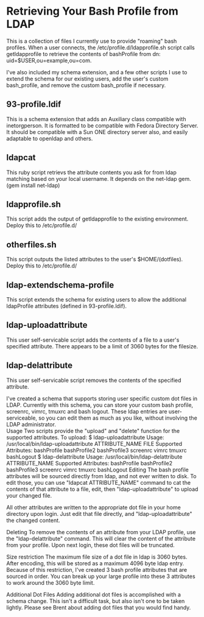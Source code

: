 # Retrieving Your Bash Profile from LDAP

This is a collection of files I currently use to provide "roaming" bash profiles.  When a user connects, the /etc/profile.d/ldapprofile.sh script calls getldapprofile to retrieve the contents of bashProfile from dn: uid=$USER,ou=example,ou=com.

I've also included my schema extension, and a few other scripts I use to extend the schema for our existing users, add the user's custom bash_profile, and remove the custom bash_profile if necessary.


93-profile.ldif
---------------

This is a schema extension that adds an Auxiliary class compatible with inetorgperson. It is formatted to be compatible with Fedora Directory Server. It should be compatible with a Sun ONE directory server also, and easily adaptable to openldap and others.  

ldapcat
--------------

This ruby script retrievs the attribute contents you ask for from ldap matching based on your local username. It depends on the net-ldap gem. (gem install net-ldap)

ldapprofile.sh
--------------

This script adds the output of getldapprofile to the existing environment.  Deploy this to /etc/profile.d/

otherfiles.sh
--------------

This script outputs the listed attributes to the user's $HOME/(dotfiles).  Deploy this to /etc/profile.d/

ldap-extendschema-profile
------------------

This script extends the schema for existing users to allow the additional ldapProfile attributes (defined in 93-profile.ldif).

ldap-uploadattribute
---------------

This user self-servicable script adds the contents of a file to a user's specified attribute. There appears to be a limit of 3060 bytes for the filesize.

ldap-delattribute
---------------

This user self-servicable script removes the contents of the specified attribute.






I've created a schema that supports storing user specific custom dot files in LDAP.  Currently with this schema, you can store your custom bash profile, screenrc, vimrc, tmuxrc and bash logout.  These ldap entries are user-serviceable, so you can edit them as much as you like, without involving the LDAP administrator.  
Usage
Two scripts provide the "upload" and "delete" function for the supported attributes.  To upload:
$ ldap-uploadattribute 
Usage: /usr/local/bin/ldap-uploadattribute ATTRIBUTE_NAME FILE
Supported Attributes:
 bashProfile
 bashProfile2
 bashProfile3
 screenrc
 vimrc
 tmuxrc
 bashLogout
$ ldap-delattribute 
Usage: /usr/local/bin/ldap-delattribute ATTRIBUTE_NAME
Supported Attributes:
 bashProfile
 bashProfile2
 bashProfile3
 screenrc
 vimrc
 tmuxrc
 bashLogout
Editing
The bash profile attributes will be sourced directly from ldap, and not ever written to disk.  To edit those, you can use "ldapcat ATTRIBUTE_NAME" command to cat the contents of that attribute to a file, edit, then "ldap-uploadattribute" to upload your changed file.

All other attributes are written to the appropriate dot file in your home directory upon login. Just edit that file directly, and "ldap-uploadattribute" the changed content.

Deleting
To remove the contents of an attribute from your LDAP profile, use the "ldap-delattribute" command. This will clear the content of the attribute from your profile.  Upon next login, these dot files will be truncated.

Size restriction
The maximum file size of a dot file in ldap is 3060 bytes.  After encoding, this will be stored as a maximum 4096 byte ldap entry.  Because of this restriction, I've created 3 bash profile attributes that are sourced in order. You can break up your large profile into these 3 attributes to work around the 3060 byte limit.

Additional Dot Files
Adding additional dot files is accomplished with a schema change. This isn't a difficult task, but also isn't one to be taken lightly. Please see Brent about adding dot files that you would find handy.
